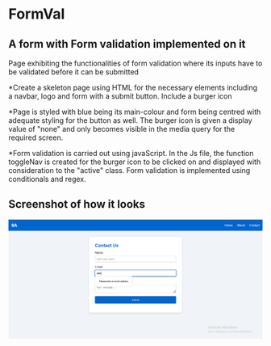 # FormVal

## A form with Form validation implemented on it

Page exhibiting the functionalities of form validation where its inputs have to be validated before it can be submitted

*Create a skeleton page using HTML for the necessary elements
including a navbar, logo and form with a submit button. Include a burger icon

*Page is styled with blue being its main-colour and form being centred with adequate styling for the button as well. The burger icon is given a display value of "none" and only becomes visible in the media query for the required screen.

*Form validation is carried out using javaScript. In the Js file, the function toggleNav is created for the burger icon to be clicked on and displayed with consideration to the "active" class. Form validation is implemented using conditionals and regex.

## Screenshot of how it looks
<img src="screenshot/Screenshot (142).png" alt="project-screen">
